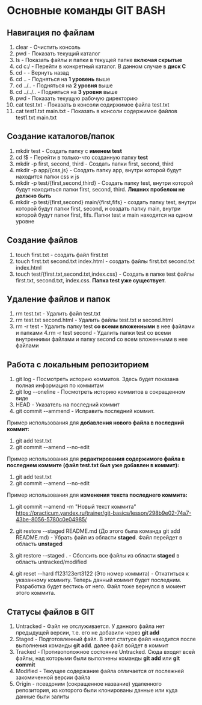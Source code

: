 # Основные команды GIT BASH

## Навигация по файлам
1. clear - Очистить консоль
2. pwd - Показать текущий каталог
3. ls - Показать файлы и папки в текущей папке **включая скрытые**
4. cd c:/ - Перейти в конкретный каталог. В данном случае в **диск C**
5. cd -  - Вернуть назад
6. сd .. - Подняться на **1 уровень** выше
7. cd ../.. - Подняться на **2 уровня** выше
8. cd ../../.. - Подняться на **3 уровня** выше
9. pwd - Показать текущую рабочую директорию
10. cat test.txt - Показать в консоли содиржимое файла test.txt
11. cat test1.txt main.txt - Показать в консоли содержимое файлов test1.txt main.txt




## Создание каталогов/папок
1. mkdir test - Создать папку с **именем test**
2. cd !$ - Перейти в только-что созданную папку **test**
3. mkdir -p first, second, third - Создать папки first, second, third
4. mkdir -p app/{css,js} - Создать папку app, внутри которой будут находится папки css и js
5. mkdir -p test/{first,second,third} - Создать папку test, внутри которой будут находиться папки first, second, third. **Лишних пробелом не должно быть**
6. mkdir -p test/{first,second} main/{first,fifs} - создать папку test, внутри которой будут папки first, second, и создать папку main, внутри которой будут папки first, fifs. Папки test и main находятся на одном уровне


## Создание файлов
1. touch first.txt - создать файл first.txt
2. touch first.txt second.txt index.html - создать файлы first.txt second.txt index.html
3. touch test/{first.txt,second.txt,index.css} - Создать в папке test файлы first.txt, second.txt, index.css. **Папка test уже существует.**


## Удаление файлов и папок
1. rm test.txt - Удалить файл test.txt
2. rm test.txt second.html - Удалить файлы test.txt и second.html
3. rm -r test - Удалить папку test **со всеми вложенными** в нее файлами и папками
4.rm -r test second - Удалить папки test со всеми внутренними файлами и папку second со всем вложенными в нее файлами


## Работа с локальным репозиторием
1. git log - Посмотреть историю коммитов. Здесь будет показана полная информация по коммитам
2. git log --oneline - Посмотреть историю коммитов в сокращенном виде
3. HEAD - Указатель на последний коммит
4. git commit --ammend - Исправить последний коммит. 


Пример использования для **добавления нового файла в последний коммит:** 
  1. git add test.txt
  2. git commit --amend --no-edit


Пример использования для **редактирования содержимого файла в последнем коммите (файл test.txt был уже добавлен в коммит):**
  1. git add test.txt
  2. git commit --amend --no-edit


Пример использования для **изменения текста последнего коммита:**
  1. git commit --amend -m "Новый текст коммита"
https://practicum.yandex.ru/trainer/git-basics/lesson/298b9e02-74a7-43be-8056-5780c0e04985/


5. git restore --staged README.md (До этого была команда git add README.md) - Убрать файл из области **staged**. Файл перейдет в область **unstaged**
6. git restore --staged . - Сболсить все файлы из области **staged** в область untracked/modified
7. git reset --hard f123123ert3122 (Это номер коммита) - Откатиться к указанному коммиту. Теперь данный коммит будет последним. Разработка будет вестись от него. Файл тоже вернулся в момент этого коммита. 

## Статусы файлов в GIT
1. Untracked - Файл не отслуживается. У данного файла нет предыдущей версии, т.е. его не добавили через **git add**
2. Staged - Подготовленный файл. В этот статусе файл находится после выполнения команды **git add**. далее файл войдет в коммит
3. Tracked - Противоположное состояние Untracked. Сюда входят всей файлы, над которыми были выполнены команды **git add** или **git commit**
4. Modified - Текущее содержание файла отличается от послежней закомиченной версии файла
5. Origin - псевдоним (сокращенное название) удаленного репозитория, из которого были клонированы данные или куда данные были залиты




